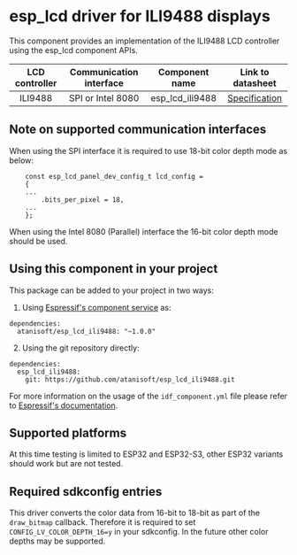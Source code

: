 # esp_lcd driver for ILI9488 displays

This component provides an implementation of the ILI9488 LCD controller using the esp_lcd component APIs.

| LCD controller | Communication interface | Component name | Link to datasheet |
| :------------: | :---------------------: | :------------: | :---------------: |
| ILI9488        | SPI or Intel 8080       | esp_lcd_ili9488 | [Specification](https://focuslcds.com/content/ILI9488.pdf) |

## Note on supported communication interfaces

When using the SPI interface it is required to use 18-bit color depth mode as below:

```
    const esp_lcd_panel_dev_config_t lcd_config = 
    {
    ...
        .bits_per_pixel = 18,
    ...
    };
```

When using the Intel 8080 (Parallel) interface the 16-bit color depth mode should be used.

## Using this component in your project

This package can be added to your project in two ways:

1. Using [Espressif's component service](https://components.espressif.com/) as:
```
dependencies:
  atanisoft/esp_lcd_ili9488: "~1.0.0"
```

2. Using the git repository directly:

```
dependencies:
  esp_lcd_ili9488:
    git: https://github.com/atanisoft/esp_lcd_ili9488.git
```

For more information on the usage of the `idf_component.yml` file please refer to [Espressif's documentation](https://docs.espressif.com/projects/esp-idf/en/latest/esp32/api-guides/tools/idf-component-manager.html).

## Supported platforms

At this time testing is limited to ESP32 and ESP32-S3, other ESP32 variants should work but are not tested.

## Required sdkconfig entries

This driver converts the color data from 16-bit to 18-bit as part of the `draw_bitmap` callback.
Therefore it is required to set `CONFIG_LV_COLOR_DEPTH_16=y` in your sdkconfig. In the future other
color depths may be supported.
